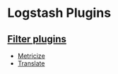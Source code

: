 # Logstash Plugins

## [Filter plugins](https://www.elastic.co/guide/en/logstash/current/filter-plugins.html)

* [Metricize](https://www.elastic.co/guide/en/logstash/current/plugins-filters-metricize.html)
* [Translate](https://www.elastic.co/guide/en/logstash/current/plugins-filters-translate.html)